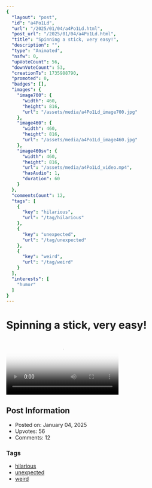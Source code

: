 ```yaml
---
{
  "layout": "post",
  "id": "a4Po1Ld",
  "url": "/2025/01/04/a4Po1Ld.html",
  "post_url": "/2025/01/04/a4Po1Ld.html",
  "title": "Spinning a stick, very easy!",
  "description": "",
  "type": "Animated",
  "nsfw": 0,
  "upVoteCount": 56,
  "downVoteCount": 53,
  "creationTs": 1735988790,
  "promoted": 0,
  "badges": [],
  "images": {
    "image700": {
      "width": 460,
      "height": 816,
      "url": "/assets/media/a4Po1Ld_image700.jpg"
    },
    "image460": {
      "width": 460,
      "height": 816,
      "url": "/assets/media/a4Po1Ld_image460.jpg"
    },
    "image460sv": {
      "width": 460,
      "height": 816,
      "url": "/assets/media/a4Po1Ld_video.mp4",
      "hasAudio": 1,
      "duration": 60
    }
  },
  "commentsCount": 12,
  "tags": [
    {
      "key": "hilarious",
      "url": "/tag/hilarious"
    },
    {
      "key": "unexpected",
      "url": "/tag/unexpected"
    },
    {
      "key": "weird",
      "url": "/tag/weird"
    }
  ],
  "interests": [
    "humor"
  ]
}
---
```


# Spinning a stick, very easy!

<video controls playsinline loop poster="/assets/media/a4Po1Ld_image460.jpg">
  <source src="/assets/media/a4Po1Ld_video.mp4" type="video/mp4">
  Your browser does not support the video tag.
</video>

## Post Information

- Posted on: January 04, 2025
- Upvotes: 56
- Comments: 12

### Tags

- [hilarious](/tag/hilarious)
- [unexpected](/tag/unexpected)
- [weird](/tag/weird)
